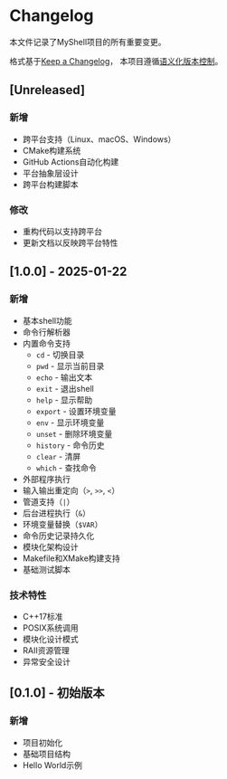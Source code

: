 # Changelog

本文件记录了MyShell项目的所有重要变更。

格式基于[Keep a Changelog](https://keepachangelog.com/zh-CN/1.0.0/)，
本项目遵循[语义化版本控制](https://semver.org/lang/zh-CN/)。

## [Unreleased]

### 新增
- 跨平台支持（Linux、macOS、Windows）
- CMake构建系统
- GitHub Actions自动化构建
- 平台抽象层设计
- 跨平台构建脚本

### 修改
- 重构代码以支持跨平台
- 更新文档以反映跨平台特性

## [1.0.0] - 2025-01-22

### 新增
- 基本shell功能
- 命令行解析器
- 内置命令支持
  - `cd` - 切换目录
  - `pwd` - 显示当前目录
  - `echo` - 输出文本
  - `exit` - 退出shell
  - `help` - 显示帮助
  - `export` - 设置环境变量
  - `env` - 显示环境变量
  - `unset` - 删除环境变量
  - `history` - 命令历史
  - `clear` - 清屏
  - `which` - 查找命令
- 外部程序执行
- 输入输出重定向（`>`, `>>`, `<`）
- 管道支持（`|`）
- 后台进程执行（`&`）
- 环境变量替换（`$VAR`）
- 命令历史记录持久化
- 模块化架构设计
- Makefile和XMake构建支持
- 基础测试脚本

### 技术特性
- C++17标准
- POSIX系统调用
- 模块化设计模式
- RAII资源管理
- 异常安全设计

## [0.1.0] - 初始版本

### 新增
- 项目初始化
- 基础项目结构
- Hello World示例